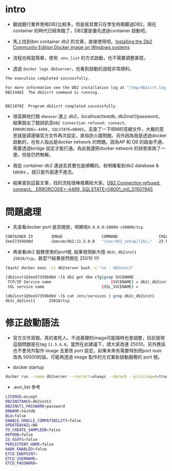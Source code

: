 # intro
* 聽說銀行業界使用DB2比較多，但是我其實只在學生時期聽過DB2。現在container 的時代已經來臨了，DB2還是優先透過container 啟動吧。

* 馬上找到ibm container db2 的文章，直接使用吧。[Installing the Db2 Community Edition Docker image on Windows systems](https://www.ibm.com/docs/en/db2/11.5?topic=SSEPGG_11.5.0/com.ibm.db2.luw.qb.server.doc/doc/t_install_db2CE_win_img.html)

* 流程也相當簡單，使用 `.env_list` 的方式啟動，也不需要調整甚麼。

* 透過 `docker logs db2server`，也看到啟動的過程非常順利。

```sh
The execution completed successfully.

For more information see the DB2 installation log at "/tmp/db2icrt.log.71".
DBI1446I  The db2icrt command is running.


DBI1070I  Program db2icrt completed successfully.

```

* 很高興地打開 `dbeaver` 連上 db2，localhost/testdb, db2inst1/password，結果跳出了錯誤訊息`DB2 Connection refused: connect。 ERRORCODE=-4499, SQLSTATE=08001`。去查了一下IBM的官網文件，大概的意思就是請遵循官方文件再次設定，直指防火牆問題。另外因為我是透過docker啟動的，也有人指出是docker network 的問題。因為AP 和 DB 的路由不通，需要透過bridge 設定才能打通。為此我還把docker network 的狀態查詢了一便。但是仍然無解。

* 我從 container db2 連過去其實也是順暢的。有明確看到db2 database & tables 。就只是外面連不進去。

* 結果查到這篇文章，找的流程很棒推薦給大家。[DB2 Connection refused: connect。 ERRORCODE=-4499, SQLSTATE=08001_m0_37607945](http://www.cxyzjd.com/article/m0_37607945/105573158)

# 問題處理

* 先查看docker port 是否開放，明顯有`0.0.0.0:50000->50000/tcp`

```sh
CONTAINER ID        IMAGE                 COMMAND                  CREATED             STATUS              POR                                  NAMES
3ee57359b00d        ibmcom/db2:11.5.0.0   "/var/db2_setup/lib/…"   23 hours ago        Up 10 minutes       22/7/tcp, 0.0.0.0:50000->50000/tcp   mydb2
```

* 再查看db2 服務使用的port號, 結果發現新大陸 `db2c_db2inst1      25010/tcp`，甚麼??結果居然開在 25010 !!!!

```sh
[bash] docker exec -it db2server bash -c "su - db2inst1"

[db2inst1@3ee57359b00d ~]$ db2 get dbm cfg|grep SVCENAME
 TCP/IP Service name                          (SVCENAME) = db2c_db2inst1
 SSL service name                         (SSL_SVCENAME) =

[db2inst1@3ee57359b00d ~]$ cat /etc/services | grep db2c_db2inst1
db2c_db2inst1      25010/tcp
```

# 修正啟動語法
* 官方文件寫錯，真的害死人。不過基礎的image可能隨時也會調整，目前發現這個問題是在tag `11.5.6.0`。當然在此建議下，請大家改連 25010。另外應該也不會另外製作 image 去更改 port 設定。如果未來有需要特別把port num 改為 50000的話，可能再透過 image 製作的方式重新啟動服務的 port 號。

* docker startup

```sh
docker run --name db2server --restart=always --detach --privileged=true -p 50000:25010 --env-file .env_list -v $(pwd)/database:/database ibmcom/db2:docker pull ibmcom/db2:11.5.6.0
```
* .evn_list 參考

```sh
LICENSE=accept
DB2INSTANCE=db2inst1
DB2INST1_PASSWORD=password
DBNAME=testdb
BLU=false
ENABLE_ORACLE_COMPATIBILITY=false
UPDATEAVAIL=NO
TO_CREATE_SAMPLEDB=false
REPODB=false
IS_OSXFS=false
PERSISTENT_HOME=false
HADR_ENABLED=false
ETCD_ENDPOINT=
ETCD_USERNAME=
ETCD_PASSWORD=
```